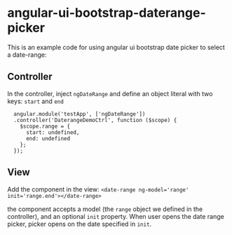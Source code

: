 # angular-ui-bootstrap-daterange-picker
This is an example code for using angular ui bootstrap date picker to select a date-range: 

## Controller 
In the controller, inject `ngDateRange` and define an object literal with two keys: `start` and `end`
```
  angular.module('testApp', ['ngDateRange'])
  .controller('DaterangeDemoCtrl', function ($scope) {
    $scope.range = {
      start: undefined, 
      end: undefined
    };   
  }); 
```

## View
Add the component in the view: 
`<date-range ng-model='range' init='range.end'></date-range>`

the component accepts a model (the `range` object we defined in the controller), and an optional `init` property. When user opens the date range picker, picker opens on the date specified in `init`. 
